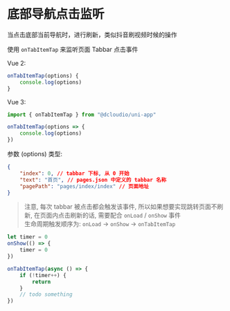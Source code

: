 # 底部导航点击监听

当点击底部当前导航时，进行刷新，类似抖音刷视频时候的操作

使用 `onTabItemTap` 来监听页面 Tabbar 点击事件

Vue 2:

```javascript
onTabItemTap(options) {
	console.log(options)
}
```

Vue 3:

```javascript
import { onTabItemTap } from "@dcloudio/uni-app"

onTabItemTap(options => {
	console.log(options)
})
```

参数 (options) 类型:

```json
{
	"index": 0, // tabbar 下标, 从 0 开始
	"text": "首页", // pages.json 中定义的 tabbar 名称
	"pagePath": "pages/index/index" // 页面地址
}
```

> 注意, 每次 tabbar 被点击都会触发该事件, 所以如果想要实现跳转页面不刷新, 在页面内点击刷新的话, 需要配合 `onLoad` / `onShow` 事件  
> 生命周期触发顺序为: `onLoad` -> `onShow` -> `onTabItemTap`

```javascript
let timer = 0
onShow(() => {
	timer = 0
})

onTabItemTap(async () => {
	if (!timer++) {
		return
	}
	// todo something
})
```
